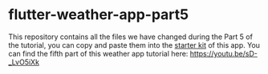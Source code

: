 # flutter-weather-app-part5

This repository contains all the files we have changed during the Part 5 of the tutorial, you can copy and paste them into the [starter kit](https://github.com/mercihohmann/flutter-weather-app-starterkit) of this app. You can find the fifth part of this weather app tutorial here: https://youtu.be/sD-_LvO5iXk
